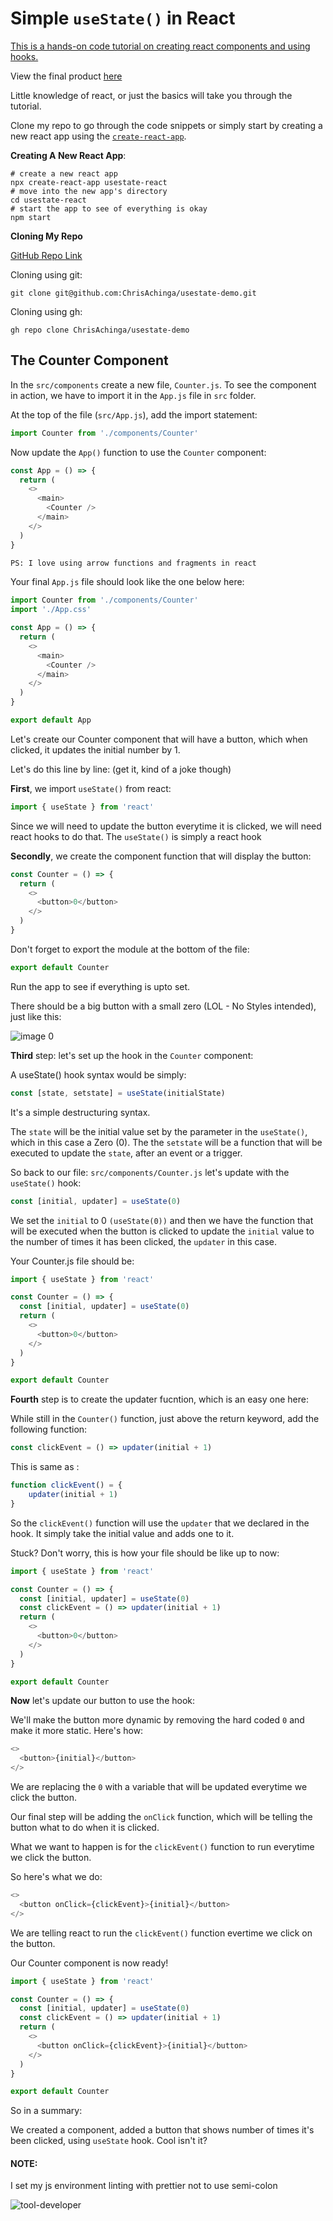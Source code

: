 # Simple `useState()` in React

[This is a hands-on code tutorial on creating react components and using hooks.](https://reactjs.org/docs/hooks-state.html)

View the final product [here](https://chrisachinga.github.io/usestate-demo/)

Little knowledge of react, or just the basics will take you through the tutorial.

Clone my repo to go through the code snippets or simply start by creating a new react app using the [`create-react-app`](https://create-react-app.dev/docs/getting-started/).

**Creating A New React App**:

```shell
# create a new react app
npx create-react-app usestate-react
# move into the new app's directory
cd usestate-react
# start the app to see of everything is okay
npm start
```

**Cloning My Repo**

[GitHub Repo Link](https://github.com/ChrisAchinga/usestate-demo)

Cloning using git:

```shell
git clone git@github.com:ChrisAchinga/usestate-demo.git
```

Cloning using gh:
```shell
gh repo clone ChrisAchinga/usestate-demo
```


## The Counter Component

In the `src/components` create a new file, `Counter.js`.
To see the component in action, we have to import it in the `App.js` file in `src` folder.

At the top of the file (`src/App.js`), add the import statement:

```js
import Counter from './components/Counter'
```

Now update the `App()` function to use the `Counter` component:

```js
const App = () => {
  return (
    <>
      <main>
        <Counter />
      </main>
    </>
  )
}
```

```txt
PS: I love using arrow functions and fragments in react
```

Your final `App.js` file should look like the one below here:

```js
import Counter from './components/Counter'
import './App.css'

const App = () => {
  return (
    <>
      <main>
        <Counter />
      </main>
    </>
  )
}

export default App
```

Let's create our Counter component that will have a button, which when clicked, it updates the initial number by 1.

Let's do this line by line: (get it, kind of a joke though)

**First**, we import `useState()` from react:

```js
import { useState } from 'react'
```

Since we will need to update the button everytime it is clicked, we will need react hooks to do that.
The `useState()` is simply a react hook

**Secondly**, we create the component function that will display the button:

```js
const Counter = () => {
  return (
    <>
      <button>0</button>
    </>
  )
}
```

Don't forget to export the module at the bottom of the file:

```js
export default Counter
```

Run the app to see if everything is upto set.

There should be a big button with a small zero (LOL - No Styles intended), just like this:

![image 0](image0.png)

**Third** step: let's set up the hook in the `Counter` component:

A useState() hook syntax would be simply:

```js
const [state, setstate] = useState(initialState)
```

It's a simple destructuring syntax.

The `state` will be the initial value set by the parameter in the `useState()`, which in this case a Zero (0). The the `setstate` will be a function that will be executed to update the `state`, after an event or a trigger.

So back to our file: `src/components/Counter.js` let's update with the `useState()` hook:

```js
const [initial, updater] = useState(0)
```

We set the `initial` to 0 `(useState(0))` and then we have the function that will be executed when the button is clicked to update the `initial` value to the number of times it has been clicked, the `updater` in this case.

Your Counter.js file should be:

```js
import { useState } from 'react'

const Counter = () => {
  const [initial, updater] = useState(0)
  return (
    <>
      <button>0</button>
    </>
  )
}

export default Counter
```

**Fourth** step is to create the updater fucntion, which is an easy one here:

While still in the `Counter()` function, just above the return keyword, add the following function:

```js
const clickEvent = () => updater(initial + 1)
```

This is same as :

```js
function clickEvent() = {
    updater(initial + 1)
}
```

So the `clickEvent()` function will use the `updater` that we declared in the hook. It simply take the initial value and adds one to it.

Stuck? Don't worry, this is how your file should be like up to now:

```js
import { useState } from 'react'

const Counter = () => {
  const [initial, updater] = useState(0)
  const clickEvent = () => updater(initial + 1)
  return (
    <>
      <button>0</button>
    </>
  )
}

export default Counter
```

**Now** let's update our button to use the hook:

We'll make the button more dynamic by removing the hard coded `0` and make it more static. Here's how:

```js
<>
  <button>{initial}</button>
</>
```

We are replacing the `0` with a variable that will be updated everytime we click the button.

Our final step will be adding the `onClick` function, which will be telling the button what to do when it is clicked.

What we want to happen is for the `clickEvent()` function to run everytime we click the button.

So here's what we do:

```js
<>
  <button onClick={clickEvent}>{initial}</button>
</>
```

We are telling react to run the `clickEvent()` function evertime we click on the button.

Our Counter component is now ready!

```js
import { useState } from 'react'

const Counter = () => {
  const [initial, updater] = useState(0)
  const clickEvent = () => updater(initial + 1)
  return (
    <>
      <button onClick={clickEvent}>{initial}</button>
    </>
  )
}

export default Counter
```

So in a summary:

We created a component, added a button that shows number of times it's been clicked, using `useState` hook. Cool isn't it?

#### NOTE:

I set my js environment linting with prettier not to use semi-colon

![tool-developer](react-tools.png)
